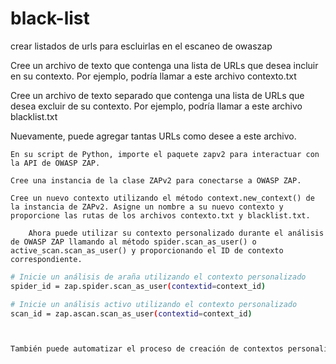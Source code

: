 # black-list
crear listados de urls para escluirlas en el escaneo de owaszap

Cree un archivo de texto que contenga una lista de URLs que desea incluir en su contexto. Por ejemplo, podría llamar a este archivo contexto.txt

Cree un archivo de texto separado que contenga una lista de URLs que desea excluir de su contexto. Por ejemplo, podría llamar a este archivo blacklist.txt

Nuevamente, puede agregar tantas URLs como desee a este archivo.

    En su script de Python, importe el paquete zapv2 para interactuar con la API de OWASP ZAP.

    Cree una instancia de la clase ZAPv2 para conectarse a OWASP ZAP.

    Cree un nuevo contexto utilizando el método context.new_context() de la instancia de ZAPv2. Asigne un nombre a su nuevo contexto y proporcione las rutas de los archivos contexto.txt y blacklist.txt.
    
        Ahora puede utilizar su contexto personalizado durante el análisis de OWASP ZAP llamando al método spider.scan_as_user() o active_scan.scan_as_user() y proporcionando el ID de contexto correspondiente.

   ```bash
# Inicie un análisis de araña utilizando el contexto personalizado
spider_id = zap.spider.scan_as_user(contextid=context_id)

# Inicie un análisis activo utilizando el contexto personalizado
scan_id = zap.ascan.scan_as_user(contextid=context_id)



También puede automatizar el proceso de creación de contextos personalizados utilizando la API REST de OWASP ZAP en su script de Python.
